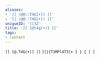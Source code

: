 ```yaml
---
aliases:
- '][ (@@::T4G[+]) ]['
- '][ (@@::T4G[+]) ]['
uniqueID: '][32'
title: '][ {@t4g(+)} ]['
tags:
- content
---
```


`][ [@.T4G(+)] ][`
`][}{T3MPl4T3[+ ] } { ] [`